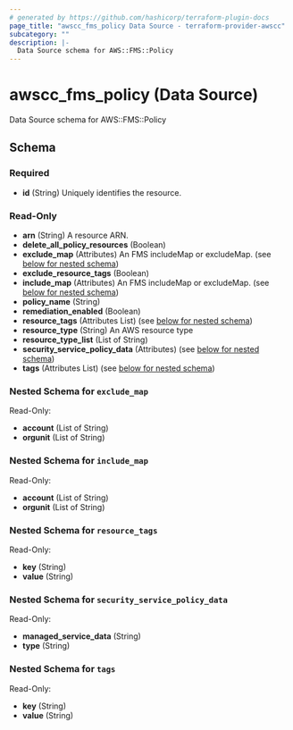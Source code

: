 ```yaml
---
# generated by https://github.com/hashicorp/terraform-plugin-docs
page_title: "awscc_fms_policy Data Source - terraform-provider-awscc"
subcategory: ""
description: |-
  Data Source schema for AWS::FMS::Policy
---
```


# awscc_fms_policy (Data Source)

Data Source schema for AWS::FMS::Policy



<!-- schema generated by tfplugindocs -->
## Schema

### Required

- **id** (String) Uniquely identifies the resource.

### Read-Only

- **arn** (String) A resource ARN.
- **delete_all_policy_resources** (Boolean)
- **exclude_map** (Attributes) An FMS includeMap or excludeMap. (see [below for nested schema](#nestedatt--exclude_map))
- **exclude_resource_tags** (Boolean)
- **include_map** (Attributes) An FMS includeMap or excludeMap. (see [below for nested schema](#nestedatt--include_map))
- **policy_name** (String)
- **remediation_enabled** (Boolean)
- **resource_tags** (Attributes List) (see [below for nested schema](#nestedatt--resource_tags))
- **resource_type** (String) An AWS resource type
- **resource_type_list** (List of String)
- **security_service_policy_data** (Attributes) (see [below for nested schema](#nestedatt--security_service_policy_data))
- **tags** (Attributes List) (see [below for nested schema](#nestedatt--tags))

<a id="nestedatt--exclude_map"></a>
### Nested Schema for `exclude_map`

Read-Only:

- **account** (List of String)
- **orgunit** (List of String)


<a id="nestedatt--include_map"></a>
### Nested Schema for `include_map`

Read-Only:

- **account** (List of String)
- **orgunit** (List of String)


<a id="nestedatt--resource_tags"></a>
### Nested Schema for `resource_tags`

Read-Only:

- **key** (String)
- **value** (String)


<a id="nestedatt--security_service_policy_data"></a>
### Nested Schema for `security_service_policy_data`

Read-Only:

- **managed_service_data** (String)
- **type** (String)


<a id="nestedatt--tags"></a>
### Nested Schema for `tags`

Read-Only:

- **key** (String)
- **value** (String)


